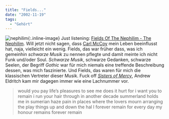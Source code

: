 ```yaml
---
title: "Fields..."
date: "2002-11-19"
tags:
  - "Gehört"
---
```


![nephilim](/images/couchblog/nephilim-150x150.jpg){:.inline-image}
Just listening: [Fields Of The Nephilim - The Nephilim](https://web.archive.org/web/20030706123147/http://www.d.kth.se/~d93-oja/the_nephilim.html "fields of the nephilim - the nephilim [english]"). Will jetzt nicht sagen, dass [Carl McCoy](https://web.archive.org/web/20030706123147/http://www.sb-photographies.com/musique/mera/Fields/p_3.html "Hätte man ihn mal gesehen, sähe er so aus... aber immer der Nebel...") mein Leben beeinflusst hat, naja, vielleicht ein wenig. Fields, das war früher dass, was ich gemeinhin _schwarze Musik_ zu nennen pflegte und damit meinte ich nicht Funk und/oder Soul. _Schwarze Musik_, schwarze Gedanken, schwarze Seelen, der Begriff _Gothic_ war für mich niemals eine treffende Beschreibung dessen, was mich faszinierte. Und Fields, das waren für mich die klassischen Vertreter dieser Musik. Fuck off _[Sisters of Mercy](https://web.archive.org/web/20030706123147/http://www.the-sisters-of-mercy.com/ "The Sisters of Mercy Homepage")_, Andrew Eldritch kam mir dagegen immer wie eine Lachnummer vor.

> would you pay life’s pleasures to see me
> does it hurt for i want you to remain
> i run your hair through in another decade
> summerland holds me in sumerian haze
> pain in places where the lovers mourn
> arranging the play things up and down the hal
> l forever remain for every day
> my honour remains forever remain

